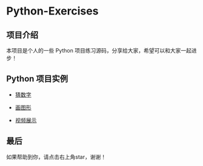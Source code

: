 # Python-Exercises

## 项目介绍

本项目是个人的一些 Python 项目练习源码，分享给大家，希望可以和大家一起进步！

## Python 项目实例

* [猜数字](./1guessNumber/)

* [画图形](./2turtle/)  

* [视频展示](./3movies/)

## 最后  
如果帮助到你，请点击右上角star，谢谢！
